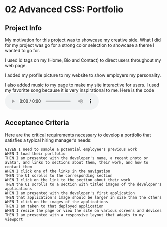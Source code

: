 # 02 Advanced CSS: Portfolio

## Project Info
My motivation for this project was to showcase my creative side. What I did for my project was go for a strong color selection to showcase a theme I wanted to go for. 

I used id tags on my (Home, Bio and Contact) to direct users throughout my web page. 

I added my profile picture to my website to show employers my personality. 

I also added music to my page to make my site interactive for users. I used my favoritte song because it is very inspirational to me. Here is the code  <audio controls>
        <source src="Just Listen.mp3 18-10-37-962.mp3" type="audio/mpeg">
    </audio>




## Acceptance Criteria

Here are the critical requirements necessary to develop a portfolio that satisfies a typical hiring manager’s needs:

```
GIVEN I need to sample a potential employee's previous work
WHEN I load their portfolio
THEN I am presented with the developer's name, a recent photo or avatar, and links to sections about them, their work, and how to contact them
WHEN I click one of the links in the navigation
THEN the UI scrolls to the corresponding section
WHEN I click on the link to the section about their work
THEN the UI scrolls to a section with titled images of the developer's applications
WHEN I am presented with the developer's first application
THEN that application's image should be larger in size than the others
WHEN I click on the images of the applications
THEN I am taken to that deployed application
WHEN I resize the page or view the site on various screens and devices
THEN I am presented with a responsive layout that adapts to my viewport
```


